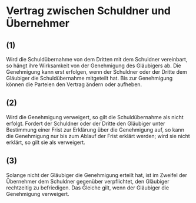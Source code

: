 # Vertrag zwischen Schuldner und Übernehmer



## (1)

 Wird die Schuldübernahme von dem Dritten mit dem Schuldner vereinbart, so hängt ihre Wirksamkeit von der Genehmigung des Gläubigers ab. Die Genehmigung kann erst erfolgen, wenn der Schuldner oder der Dritte dem Gläubiger die Schuldübernahme mitgeteilt hat. Bis zur Genehmigung können die Parteien den Vertrag ändern oder aufheben.

## (2)

 Wird die Genehmigung verweigert, so gilt die Schuldübernahme als nicht erfolgt. Fordert der Schuldner oder der Dritte den Gläubiger unter Bestimmung einer Frist zur Erklärung über die Genehmigung auf, so kann die Genehmigung nur bis zum Ablauf der Frist erklärt werden; wird sie nicht erklärt, so gilt sie als verweigert.

## (3)

 Solange nicht der Gläubiger die Genehmigung erteilt hat, ist im Zweifel der Übernehmer dem Schuldner gegenüber verpflichtet, den Gläubiger rechtzeitig zu befriedigen. Das Gleiche gilt, wenn der Gläubiger die Genehmigung verweigert. 

